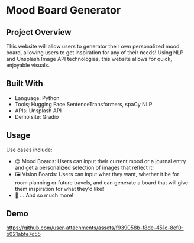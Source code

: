 # Mood Board Generator

## Project Overview

This website will allow users to generator their own personalized mood board, allowing users to get inspiration for any of their needs! Using NLP and Unsplash Image API technologies, this website allows for quick, enjoyable visuals.

## Built With

- Language: Python
- Tools; Hugging Face SentenceTransformers, spaCy NLP 
- APIs: Unsplash API
- Demo site: Gradio

## Usage
  
Use cases include:
- 😊 Mood Boards: Users can input their current mood or a journal entry and get a personalized selection of images that reflect it!
- 🖼️ Vision Boards: Users can input what they want, whether it be for room planning or future travels, and can generate a board that will give them inspiration for what they'd like!
- 💭 ... And so much more!

## Demo

https://github.com/user-attachments/assets/f939058b-f8de-451c-8ef0-b021abfe7d55

